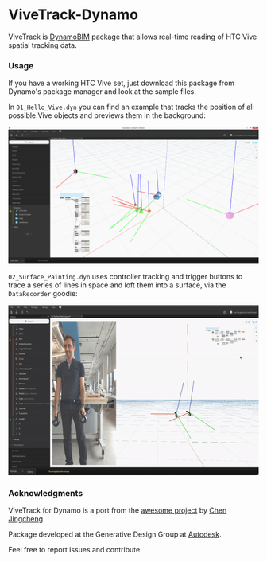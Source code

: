 # ViveTrack-Dynamo

ViveTrack is [DynamoBIM](http://dynamobim.org/) package that allows real-time reading of HTC Vive spatial tracking data.

### Usage
If you have a working HTC Vive set, just download this package from Dynamo's package manager and look at the sample files.

In `01_Hello_Vive.dyn` you can find an example that tracks the position of all possible Vive objects and previews them in the background:

![](assets/ViveTrackerDynamo_banner.png)

`02_Surface_Painting.dyn` uses controller tracking and trigger buttons to trace a series of lines in space and loft them into a surface, via the `DataRecorder` goodie:

<p align="center">
<a href="https://youtu.be/h64ZFtlqzC0"><img width="640" height="343" src="assets/ViveTrackerDynamo_surface_sculpting.gif"></a>
</p>

### Acknowledgments
ViveTrack for Dynamo is a port from the [awesome project](https://github.com/ccc159/ViveTrack) by [Chen Jingcheng](https://github.com/ccc159).

Package developed at the Generative Design Group at [Autodesk](https://www.autodesk.com).

Feel free to report issues and contribute.

